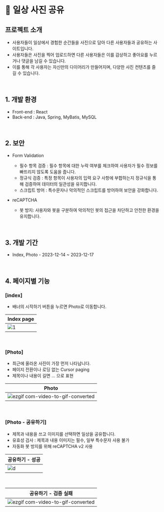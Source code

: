 # 📒 일상 사진 공유 

## 프로젝트 소개
- 사용자들이 일상에서 경험한 순간들을 사진으로 담아 다른 사용자들과 공유하는 사이트입니다. 
- 사용자들은 사진을 찍어 업로드하면 다른 사용자들은 이를 감상하고 좋아요를 누르거나 댓글을 남길 수 있습니다.
- 이를 통해 각 사용자는 자신만의 다이어리가 만들어지며, 다양한 사진 컨텐츠를 즐길 수 있습니다.
<br>

## 1. 개발 환경
- Front-end : React
- Back-end : Java, Spring, MyBatis, MySQL
<br>

## 2. 보안
- Form Validation
  - 필수 항목 검증 : 필수 항목에 대한 누락 여부를 체크하여 사용자가 필수 정보를 빠뜨리지 않도록 도움을 줍니다.
  - 정규식 검증 : 특정 항목이 사용자의 입력 요구 사항에 부합하는지 정규식을 통해 검증하여 데이터의 일관성을 유지합니다.
  - 스크립트 방어 : 특수문자나 악의적인 스크립트를 방어하여 보안을 강화합니다.

- reCAPTCHA
  -  봇 방지: 사용자와 봇을 구분하여 악의적인 봇의 접근을 차단하고 안전한 환경을 유지합니다.
    
<br>

## 3. 개발 기간
- Index, Photo - 2023-12-14 ~ 2023-12-17

<br>

## 4. 페이지별 기능

### [index]
- 배너의 시작하기 버튼을 누르면 Photo로 이동합니다.

| Index page |
| -------- |
|    ![1](https://github.com/fxzz/sns/assets/3148006/91b9c3fc-f12e-43ee-b9f9-29a1156805ca) |

<br>

### [Photo]
- 최근에 올라온 사진이 가장 먼저 나타납니다.
- 페이지 전환이나 로딩 없는 Cursor paging
- 제목이나 내용이 길면 ... 으로 표현

| Photo | 
| -------- |
| ![ezgif com-video-to-gif-converted](https://github.com/fxzz/sns/assets/3148006/a89901e6-effe-4edc-b6af-07507991ba83)  | 


<br>

### [Photo - 공유하기]
- 제목과 내용을 쓰고 이미지를 선택하면 일상을 공유합니다.
- 유효성 검사 : 제목과 내용 이미지는 필수, 일부 특수문자 사용 불가
- 자동화 봇 방지를 위해 reCAPTCHA v2 사용

| 공유하기 - 성공 | 
| -------- |
| ![d](https://github.com/fxzz/sns/assets/3148006/aee9e713-10cb-4cae-b68c-fe2c3ae473ba)  | 

<br>

| 공유하기 - 검증 실패 | 
| -------- |
| ![ezgif com-video-to-gif-converted](https://github.com/fxzz/sns/assets/3148006/e8b3745f-a328-4e4a-bdb0-34e0ed84bae1)  | 


